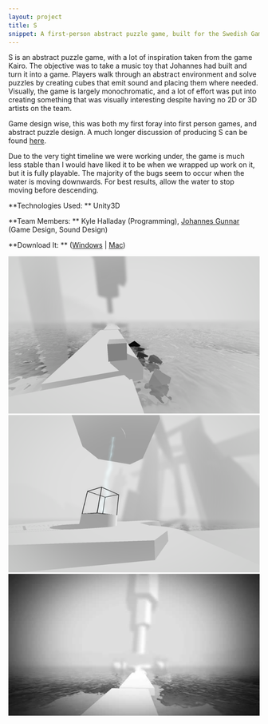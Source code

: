 ```yaml
---
layout: project
title: S
snippet: A first-person abstract puzzle game, built for the Swedish Game Awards with Unity3D.
---
```


S is an abstract puzzle game, with a lot of inspiration taken from the game Kairo. The objective was to take a music toy that Johannes had built and turn it into a game. Players walk through an abstract environment and solve puzzles by creating cubes that emit sound and placing them where needed. Visually, the game is largely monochromatic, and a lot of effort was put into creating something that was visually interesting despite having no 2D or 3D artists on the team. 

Game design wise, this was both my first foray into first person games, and abstract puzzle design. A much longer discussion of producing S can be found [here](http://kylehalladay.com/all/blog/2013/06/02/S-Making-An-Abstract-Puzzle-Game.html).

Due to the very tight timeline we were working under, the game is much less stable than I would have liked it to be when we wrapped up work on it, but it is fully playable. The majority of the bugs seem to occur when the water is moving downwards. For best results, allow the water to stop moving before descending.

**Technologies Used: ** Unity3D

**Team Members: **  Kyle Halladay (Programming), [Johannes Gunnar](http://www.johannesg.com) (Game Design, Sound Design)

**Download It: ** ([Windows](https://dl.dropboxusercontent.com/u/6128167/Windows.zip) | [Mac](https://dl.dropboxusercontent.com/u/6128167/S.zip))

![Screenshot 1](/images/project_screens/S1.png)
![Screenshot 2](/images/project_screens/S2.png)
![Screenshot 3](/images/project_screens/S3.jpg)